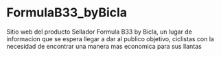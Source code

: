 # FormulaB33_byBicla
Sitio web del producto Sellador Formula B33 by Bicla, un lugar de informacion que se espera llegar a dar al publico objetivo, ciclistas con la necesidad de encontrar una manera mas economica para sus llantas

